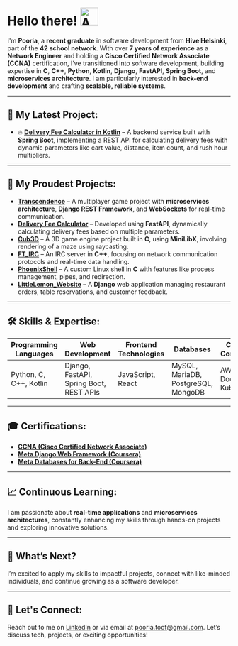 # Hello there! <img src="https://iam-weijie.github.io/wave/hand-emoji.svg" alt="Animated Emoji" width="40" height="40">

I'm **Pooria**, a **recent graduate** in software development from **Hive Helsinki**, part of the **42 school network**. With over **7 years of experience** as a **Network Engineer** and holding a **Cisco Certified Network Associate (CCNA)** certification, I’ve transitioned into software development, building expertise in **C**, **C++**, **Python**, **Kotlin**, **Django**, **FastAPI**, **Spring Boot**, and **microservices architecture**. I am particularly interested in **back-end development** and crafting **scalable, reliable systems**.

---

## 🔄 My Latest Project:
- 🔥 **[Delivery Fee Calculator in Kotlin](https://github.com/abbastoof/Delivery_Fee_Calculator_Kotlin)** – A backend service built with **Spring Boot**, implementing a REST API for calculating delivery fees with dynamic parameters like cart value, distance, item count, and rush hour multipliers.

---

## 🚀 My Proudest Projects:
- **[Transcendence](https://github.com/abbastoof/transcendence)** – A multiplayer game project with **microservices architecture**, **Django REST Framework**, and **WebSockets** for real-time communication.
- **[Delivery Fee Calculator](https://github.com/abbastoof/Delivery_Fee_Calculator)** – Developed using **FastAPI**, dynamically calculating delivery fees based on multiple parameters.
- **[Cub3D](https://github.com/abbastoof/Cub3D)** – A 3D game engine project built in **C**, using **MiniLibX**, involving rendering of a maze using raycasting.
- **[FT_IRC](https://github.com/abbastoof/FT_IRC)** – An IRC server in **C++**, focusing on network communication protocols and real-time data handling.
- **[PhoenixShell](https://github.com/abbastoof/PhoenixShell)** – A custom Linux shell in **C** with features like process management, pipes, and redirection.
- **[LittleLemon_Website](https://github.com/abbastoof/LittleLemon_Website)** – A **Django** web application managing restaurant orders, table reservations, and customer feedback.

---

## 🛠 Skills & Expertise:
| **Programming Languages** | **Web Development** | **Frontend Technologies** | **Databases** | **Cloud & Containers** | **Version Control** | **Testing** |
| --------------------------| ------------------- | ------------------------- | ------------- | ---------------------- | ------------------- | ---------- |
| Python, C, C++, Kotlin | Django, FastAPI, Spring Boot, REST APIs | JavaScript, React | MySQL, MariaDB, PostgreSQL, MongoDB | AWS, Docker, Kubernetes | Git | Pytest, CI/CD with Jenkins |

---

## 🎓 Certifications:
- **[CCNA (Cisco Certified Network Associate)](https://www.credly.com/badges/18f3d14f-acb1-4f94-9e8a-a65e4fa2af17?source=linked_in_profile)**
- **[Meta Django Web Framework (Coursera)](https://coursera.org/share/d3a2db0f84eeb47499623489ed5d31d5)**
- **[Meta Databases for Back-End (Coursera)](https://coursera.org/share/7918ccd05ab9cb91cc1de09e45eba5cc)**

---

## 📈 Continuous Learning:
I am passionate about **real-time applications** and **microservices architectures**, constantly enhancing my skills through hands-on projects and exploring innovative solutions.

---

## 🎯 What’s Next?
I’m excited to apply my skills to impactful projects, connect with like-minded individuals, and continue growing as a software developer.

---

## 💬 Let's Connect:
Reach out to me on [LinkedIn](https://www.linkedin.com/in/abbastoof) or via email at [pooria.toof@gmail.com](mailto:pooria.toof@gmail.com). Let’s discuss tech, projects, or exciting opportunities! 
